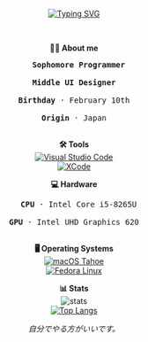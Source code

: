 <div align="center">

<a href="https://git.io/typing-svg"><img src="https://readme-typing-svg.demolab.com?font=Monaco&weight=800&size=29&pause=1000&color=0092F7&center=true&vCenter=true&width=435&lines=girisato" alt="Typing SVG" /></a>

<br>

<b>🧑‍💻 About me</b><br>
<pre>
  <b>Sophomore Programmer</b><br>
<b>Middle UI Designer</b><br>
<b>Birthday</b> · February 10th<br>
<b>Origin</b> · Japan<br>
</pre>

<b>🛠 Tools</b><br>
<a href="#"><img src="https://custom-icon-badges.demolab.com/badge/Visual%20Studio%20Code-0033a6.svg?logo=vscode&logoColor=white" alt="Visual Studio Code"></a><br>
<a href="#"><img src="https://custom-icon-badges.demolab.com/badge/XCode-005FFF.svg?logo=xcode&logoColor=white" alt="XCode"></a><br>

<b>💻 Hardware</b><br>
<pre>
  <b>CPU</b> · Intel Core i5-8265U<br>
<b>GPU</b> · Intel UHD Graphics 620<br> 
</pre>

<b>🖥 Operating Systems</b><br>
<a href="#"><img src="https://img.shields.io/badge/macOS%20Tahoe-000FFF?logo=apple&logoColor=fff" alt="macOS Tahoe"></a><br>
<a href="#"><img src="https://custom-icon-badges.demolab.com/badge/Fedora%20Linux-000FFF.svg?logo=fedora&logoColor=white" alt="Fedora Linux"></a><br>

<b>📊 Stats</b><br>
![stats](https://github-readme-stats.vercel.app/api?username=girisato&theme=gruvbox)<br>
[![Top Langs](https://github-readme-stats.vercel.app/api/top-langs/?username=girisato&theme=gruvbox)](https://github.com/anuraghazra/github-readme-stats)

<i>自分でやる方がいいです。</i><br>
</div>
